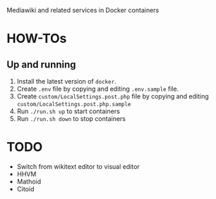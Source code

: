 Mediawiki and related services in Docker containers

# HOW-TOs
## Up and running

1.  Install the latest version of `docker`.
2.  Create `.env` file by copying and editing `.env.sample` file.
4.  Create `custom/LocalSettings.post.php` file by copying and editing
    `custom/LocalSettings.post.php.sample`
5.  Run `./run.sh up` to start containers
6.  Run `./run.sh down` to stop containers


# TODO

*   Switch from wikitext editor to visual editor
*   HHVM
*   Mathoid
*   Citoid
